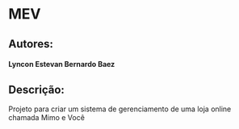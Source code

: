 # MEV

## Autores:
  #### Lyncon Estevan Bernardo Baez

## Descrição:

Projeto para criar um sistema de gerenciamento de uma loja online chamada Mimo e Você
